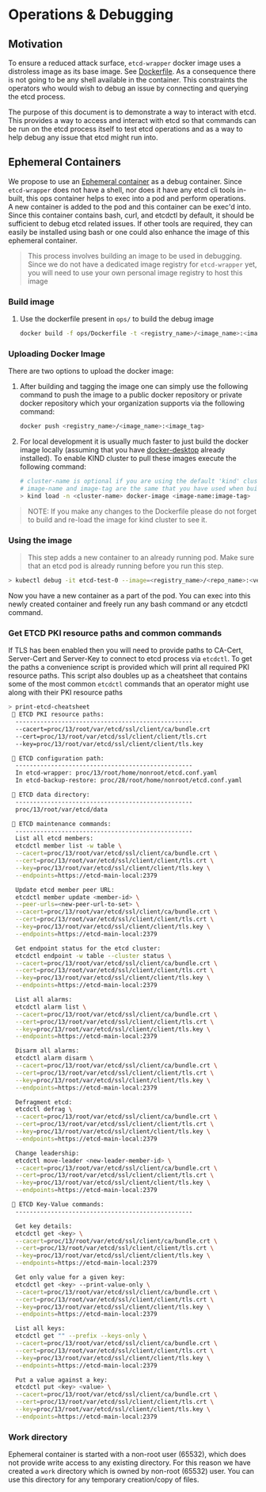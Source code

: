 # Operations & Debugging

## Motivation

To ensure a reduced attack surface, `etcd-wrapper` docker image uses a distroless image as its base image. See [Dockerfile](../../Dockerfile). As a consequence there is not going to be any shell available in the container. This constraints the operators who would wish to debug an issue by connecting and querying the etcd process.

The purpose of this document is to demonstrate a way to interact with etcd. This provides a way to access and interact with etcd so that commands can be run on the etcd process itself to test etcd operations and as a way to help debug any issue that etcd might run into.

## Ephemeral Containers

We propose to use an [Ephemeral container](https://kubernetes.io/docs/concepts/workloads/pods/ephemeral-containers/) as a debug container. Since `etcd-wrapper` does not have a shell, nor does it have any etcd cli tools in-built, this ops container helps to exec into a pod and perform operations. <br />A new container is added to the pod and this container can be exec'd into. Since this container contains bash, curl, and etcdctl by default, it should be sufficient to debug etcd related issues. If other tools are required, they can easily be installed using bash or one could also enhance the image of this ephemeral container.

> This process involves building an image to be used in debugging. Since we do not have a dedicated image registry for `etcd-wrapper` yet, you will need to use your own personal image registry to host this image

### Build image

1. Use the dockerfile present in `ops/` to build the debug image
   
   ```bash
   docker build -f ops/Dockerfile -t <registry_name>/<image_name>:<image_tag> ./
   ```

### Uploading Docker Image

There are two options to upload the docker image:

1. After building and tagging the image one can simply use the following command to push the image to a public docker repository or private docker repository which your organization supports via the following command:
   
   ```bash
   docker push <registry_name>/<image_name>:<image_tag>
   ```

2. For local development it is usually much faster to just build the docker image locally (assuming that you have [docker-desktop](https://www.docker.com/products/docker-desktop/) already installed). To enable KIND cluster to pull these images execute the following command:
   
   ```bash
   # cluster-name is optional if you are using the default 'kind' cluster
   # image-name and image-tag are the same that you have used when building docker images locally
   > kind load -n <cluster-name> docker-image <image-name:image-tag>
   ```

> NOTE: If you make any changes to the Dockerfile please do not forget to build and re-load the image for kind cluster to see it.

### Using the image

> This step adds a new container to an already running pod. Make sure that an etcd pod is already running before you run this step.

```bash
> kubectl debug -it etcd-test-0 --image=<registry_name>/<repo_name>:<version> --target=etcd
```

Now you have a new container as a part of the pod. You can exec into this newly created container and freely run any bash command or any etcdctl command.

### Get ETCD PKI resource paths and common commands

If TLS has been enabled then you will need to provide paths to CA-Cert, Server-Cert and  Server-Key to connect to etcd process via `etcdctl`. To get the paths a convenience script is provided which will print all required PKI resource paths.
This script also doubles up as a cheatsheet that contains some of the most common `etcdctl` commands that an operator might use along with their PKI resource paths

```bash
> print-etcd-cheatsheet
 📌 ETCD PKI resource paths:
  --------------------------------------------------
  --cacert=proc/13/root/var/etcd/ssl/client/ca/bundle.crt
  --cert=proc/13/root/var/etcd/ssl/client/client/tls.crt
  --key=proc/13/root/var/etcd/ssl/client/client/tls.key

 📌 ETCD configuration path:
  --------------------------------------------------
  In etcd-wrapper: proc/13/root/home/nonroot/etcd.conf.yaml
  In etcd-backup-restore: proc/28/root/home/nonroot/etcd.conf.yaml

 📌 ETCD data directory:
  --------------------------------------------------
  proc/13/root/var/etcd/data

 📌 ETCD maintenance commands:
  --------------------------------------------------
  List all etcd members:
  etcdctl member list -w table \
  --cacert=proc/13/root/var/etcd/ssl/client/ca/bundle.crt \
  --cert=proc/13/root/var/etcd/ssl/client/client/tls.crt \
  --key=proc/13/root/var/etcd/ssl/client/client/tls.key \
  --endpoints=https://etcd-main-local:2379

  Update etcd member peer URL:
  etcdctl member update <member-id> \
  --peer-urls=<new-peer-url-to-set> \
  --cacert=proc/13/root/var/etcd/ssl/client/ca/bundle.crt \
  --cert=proc/13/root/var/etcd/ssl/client/client/tls.crt \
  --key=proc/13/root/var/etcd/ssl/client/client/tls.key \
  --endpoints=https://etcd-main-local:2379

  Get endpoint status for the etcd cluster:
  etcdctl endpoint -w table --cluster status \
  --cacert=proc/13/root/var/etcd/ssl/client/ca/bundle.crt \
  --cert=proc/13/root/var/etcd/ssl/client/client/tls.crt \
  --key=proc/13/root/var/etcd/ssl/client/client/tls.key \
  --endpoints=https://etcd-main-local:2379

  List all alarms:
  etcdctl alarm list \
  --cacert=proc/13/root/var/etcd/ssl/client/ca/bundle.crt \
  --cert=proc/13/root/var/etcd/ssl/client/client/tls.crt \
  --key=proc/13/root/var/etcd/ssl/client/client/tls.key \
  --endpoints=https://etcd-main-local:2379

  Disarm all alarms:
  etcdctl alarm disarm \
  --cacert=proc/13/root/var/etcd/ssl/client/ca/bundle.crt \
  --cert=proc/13/root/var/etcd/ssl/client/client/tls.crt \
  --key=proc/13/root/var/etcd/ssl/client/client/tls.key \
  --endpoints=https://etcd-main-local:2379

  Defragment etcd:
  etcdctl defrag \
  --cacert=proc/13/root/var/etcd/ssl/client/ca/bundle.crt \
  --cert=proc/13/root/var/etcd/ssl/client/client/tls.crt \
  --key=proc/13/root/var/etcd/ssl/client/client/tls.key \
  --endpoints=https://etcd-main-local:2379

  Change leadership:
  etcdctl move-leader <new-leader-member-id> \
  --cacert=proc/13/root/var/etcd/ssl/client/ca/bundle.crt \
  --cert=proc/13/root/var/etcd/ssl/client/client/tls.crt \
  --key=proc/13/root/var/etcd/ssl/client/client/tls.key \
  --endpoints=https://etcd-main-local:2379

 📌 ETCD Key-Value commands:
  --------------------------------------------------

  Get key details:
  etcdctl get <key> \
  --cacert=proc/13/root/var/etcd/ssl/client/ca/bundle.crt \
  --cert=proc/13/root/var/etcd/ssl/client/client/tls.crt \
  --key=proc/13/root/var/etcd/ssl/client/client/tls.key \
  --endpoints=https://etcd-main-local:2379

  Get only value for a given key:
  etcdctl get <key> --print-value-only \
  --cacert=proc/13/root/var/etcd/ssl/client/ca/bundle.crt \
  --cert=proc/13/root/var/etcd/ssl/client/client/tls.crt \
  --key=proc/13/root/var/etcd/ssl/client/client/tls.key \
  --endpoints=https://etcd-main-local:2379

  List all keys:
  etcdctl get "" --prefix --keys-only \
  --cacert=proc/13/root/var/etcd/ssl/client/ca/bundle.crt \
  --cert=proc/13/root/var/etcd/ssl/client/client/tls.crt \
  --key=proc/13/root/var/etcd/ssl/client/client/tls.key \
  --endpoints=https://etcd-main-local:2379

  Put a value against a key:
  etcdctl put <key> <value> \
  --cacert=proc/13/root/var/etcd/ssl/client/ca/bundle.crt \
  --cert=proc/13/root/var/etcd/ssl/client/client/tls.crt \
  --key=proc/13/root/var/etcd/ssl/client/client/tls.key \
  --endpoints=https://etcd-main-local:2379
```

### Work directory

Ephemeral container is started with a non-root user (65532), which does not provide write access to any existing directory. For this reason we have created a `work` directory which is owned by non-root (65532) user. You can use this directory for any temporary creation/copy of files.